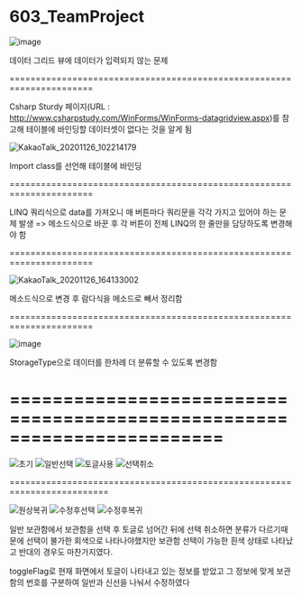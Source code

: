 # 603_TeamProject


![image](https://user-images.githubusercontent.com/74403767/100558802-31dde700-32f3-11eb-9f6a-27ed10602deb.png)

데이터 그리드 뷰에 데이터가 입력되지 않는 문제

======================================================================

Csharp Sturdy 페이지(URL : http://www.csharpstudy.com/WinForms/WinForms-datagridview.aspx)를 참고해
테이블에 바인딩할 데이터셋이 없다는 것을 알게 됨

![KakaoTalk_20201126_102214179](https://user-images.githubusercontent.com/74403767/100558945-e8da6280-32f3-11eb-8899-aef3fefb48f2.png)

Import class를 선언해 테이블에 바인딩

======================================================================

LINQ 쿼리식으로 data를 가져오니 매 버튼마다 쿼리문을 각각 가지고 있어야 하는 문제 발생
=> 메소드식으로 바꾼 후 각 버튼이 전체 LINQ의 한 줄만을 담당하도록 변경해야 함

======================================================================

![KakaoTalk_20201126_164133002](https://user-images.githubusercontent.com/74403767/100559091-85046980-32f4-11eb-91bc-8018a51ed798.png)

메소드식으로 변경 후 람다식을 메소드로 빼서 정리함

======================================================================

![image](https://user-images.githubusercontent.com/74403767/100559212-fe03c100-32f4-11eb-90e6-0ac1d25e4fb8.png)

StorageType으로 데이터를 한차례 더 분류할 수 있도록 변경함


========================================================================
========================================================================


![초기](https://user-images.githubusercontent.com/74527111/100558573-508fae00-32f2-11eb-8dbe-0995a6825640.GIF)
![일반선택](https://user-images.githubusercontent.com/74527111/100558576-54bbcb80-32f2-11eb-916e-49a954fb8c1c.GIF)
![토글사용](https://user-images.githubusercontent.com/74527111/100558577-55ecf880-32f2-11eb-9ee9-91a8a0ad4dfb.GIF)
![선택취소](https://user-images.githubusercontent.com/74527111/100558580-584f5280-32f2-11eb-8c03-9b2a50ac16dd.GIF)

=========================================================================


![원상복귀](https://user-images.githubusercontent.com/74527111/100558620-80d74c80-32f2-11eb-95ba-5bc84c5f11c5.GIF)
![수정후선택](https://user-images.githubusercontent.com/74527111/100558626-892f8780-32f2-11eb-9845-da53587ac655.GIF)
![수정후복귀](https://user-images.githubusercontent.com/74527111/100558627-8b91e180-32f2-11eb-973d-7481b85843d9.GIF)



일반 보관함에서 보관함을 선택 후 토글로 넘어간 뒤에 선택 취소하면 분류가 다르기때문에 선택이 불가한
회색으로 나타나야했지만 보관함 선택이 가능한 흰색 상태로 나타났고 반대의 경우도 마찬가지였다.

toggleFlag로 현재 화면에서 토글이 나타내고 있는 정보를 받았고
그 정보에 맞게 보관함의 번호를 구분하여 일반과 신선을 나눠서 수정하였다



